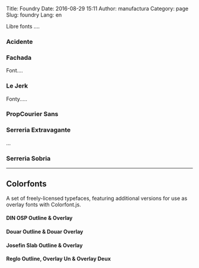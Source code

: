 Title: Foundry
Date: 2016-08-29 15:11
Author: manufactura
Category: page
Slug: foundry
Lang: en

Libre fonts ....

### Acidente

### Fachada

Font....


### Le Jerk

Fonty.....

### PropCourier Sans


### Serreria Extravagante

...

### Serreria Sobria


---

## Colorfonts

A set of freely-licensed typefaces, featuring
additional versions for use as overlay fonts with Colorfont.js.

#### DIN OSP Outline & Overlay

#### Douar Outline & Douar Overlay

#### Josefin Slab Outline & Overlay

#### Reglo Outline, Overlay Un & Overlay Deux

